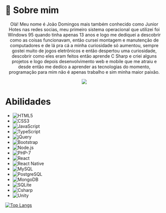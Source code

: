 # 👨 Sobre mim
<p align="center">
Olá! Meu nome é João Domingos mais também conhecido como Junior Hotes nas redes socias, meu primeiro sistema operacional que utilizei foi Windows 95 quando tinha apenas 13 anos e logo me dediquei a descobrir como as coisas funcionavam, então cursei montagem e manutenção de computadores e de lá pra cá a minha curiosidade só aumentou, sempre gostei muito de jogos eletrônicos e então despertou uma curiosidade, descobrir como eles eram feitos então aprende C Sharp e criei alguns projetos e logo depois desenvolvimento web e mobile que me atraiu e desde então me dedíco a aprender as tecnologias do momento, programação para mim não é apenas trabalho e sim minha maior paixão.
</p>
<p align="center">
  <a href="https://www.linkedin.com/feed/?trk=homepage-basic_google-one-tap-submit" target="_black">
    <img src="https://img.shields.io/badge/LinkedIn-0077B5?style=for-the-badge&logo=linkedin&logoColor=white" >
  </a>
</p>

<h1 class="titles">Abilidades</h1>
<ul>
<li><img src="https://img.shields.io/badge/HTML5-E34F26?style=for-the-badge&logo=html5&logoColor=white" alt="HTML5" title="HTML5"></li>
<li><img src="https://img.shields.io/badge/CSS3-1572B6?style=for-the-badge&logo=css3&logoColor=white" alt="CSS3" title="CSS3"></li>
<li><img src="https://img.shields.io/badge/JavaScript-F7DF1E?style=for-the-badge&logo=javascript&logoColor=black" alt="JavaScript" title="JavaScript"></li>
<li><img src="https://img.shields.io/badge/TypeScript-007ACC?style=for-the-badge&logo=typescript&logoColor=white" alt="TypeScript" title="TypeScript"></li>
<li><img src="https://img.shields.io/badge/jQuery-0769AD?style=for-the-badge&logo=jquery&logoColor=white" alt="jQuery" title="jQuery"></li>
<li><img src="https://img.shields.io/badge/Bootstrap-563D7C?style=for-the-badge&logo=bootstrap&logoColor=white" alt="Bootstrap" title="Bootstrap"></li>
<li><img src="https://img.shields.io/badge/Node.js-43853D?style=for-the-badge&logo=node.js&logoColor=white" alt="Node.js" title="Node.js"></li>
<li><img src="https://img.shields.io/badge/PHP-777BB4?style=for-the-badge&logo=php&logoColor=white" alt="PHP-7" title="PHP-7"></li>
<li><img src="https://img.shields.io/badge/React-663399?style=for-the-badge&logo=react&logoColor=61DAFB" alt="React" title="React"></li>
<li><img src="https://img.shields.io/badge/React_Native-663399?style=for-the-badge&logo=react&logoColor=61DAFB" alt="React Native" title="React Native"></li>
<li><img src="https://img.shields.io/badge/MySQL-00000F?style=for-the-badge&logo=mysql&logoColor=white" alt="MySQL" title="MySQL"></li>
<li><img src="https://img.shields.io/badge/PostgreSQL-316192?style=for-the-badge&logo=postgresql&logoColor=white" alt="PostgreSQL" title="PostgreSQL"></li>
<li><img src="https://img.shields.io/badge/MongoDB-4EA94B?style=for-the-badge&logo=mongodb&logoColor=white" alt="MongoDB" title="MongoDB"></li>
<li><img src="https://img.shields.io/badge/SQLite-07405E?style=for-the-badge&logo=sqlite&logoColor=white" alt="SQLite" title="SQLite"></li>
<li><img src="https://img.shields.io/badge/C%23-239120?style=for-the-badge&logo=c-sharp&logoColor=white" alt="Csharp" title="C%23"></li>
<li><img src="https://img.shields.io/badge/Unity-100000?style=for-the-badge&logo=unity&logoColor=white" alt="Unity" title="Unity"></li>
</ul>

[![Top Langs](https://github-readme-stats.vercel.app/api/top-langs/?username=juniorHotes&layout=compact)](https://github.com/anuraghazra/github-readme-stats)


